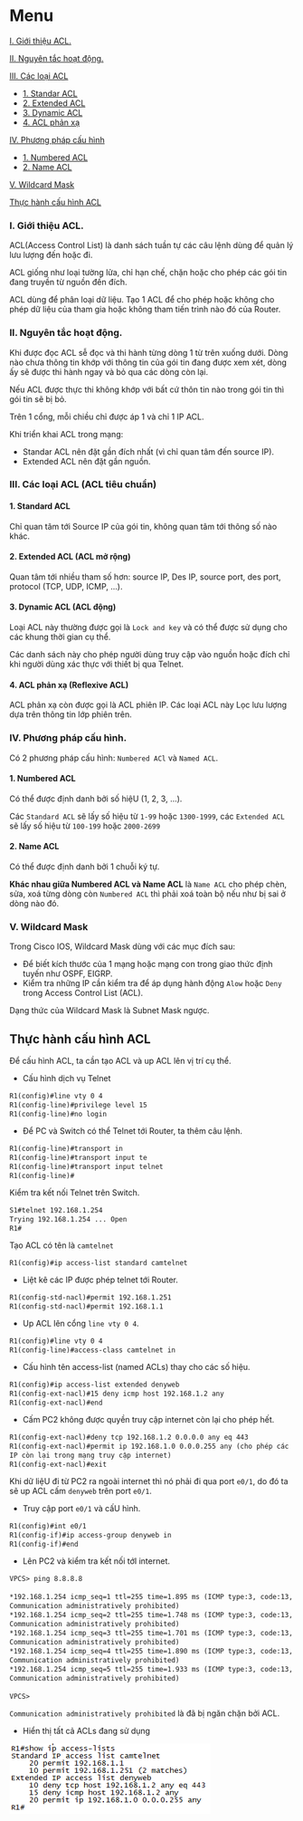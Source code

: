 # Menu
[I. Giới thiệu ACL.](#gioi_thieu)

[II. Nguyên tắc hoạt động.](#nguyen_tac)

[III. Các loại ACL](#cac_loai_acl)
- [1. Standar ACL](#standard_acl)
- [2. Extended ACL](#extended_acl)
- [3. Dynamic ACL](#dynamic_acl)
- [4. ACL phản xạ](#acl_phan_xa)

[IV. Phương pháp cấu hình](#phuong_phap_cau_hinh)
- [1. Numbered ACL](#numbered_acl)
- [2. Name ACL](#name_acl)

[V. Wildcard Mask](#wildcard_mask)

[Thực hành cấu hình ACL](#cau_hinh_acl)

<a name="gioi_thieu"></a>
### I. Giới thiệu ACL.
ACL(Access Control List) là danh sách tuần tự các câu lệnh dùng để quản lý lưu lượng đến hoặc đi.

ACL giống như loại tường lửa, chỉ hạn chế, chặn hoặc cho phép các gói tin đang truyền từ nguồn đến đích.

ACL dùng để phân loại dữ liệu. Tạo 1 ACL để cho phép hoặc không cho phép dữ liệu của tham gia hoặc không tham tiến trình nào đó của Router.

<a name="nguyen_tac"></a>
### II. Nguyên tắc hoạt động.
Khi được đọc ACL sễ đọc và thi hành từng dòng 1 từ trên xuống dưới. Dòng nào chưa thông tin khớp với thông tin của gói tin đang được xem xét, dòng ấy sẽ được thi hành ngay và bỏ qua các dòng còn lại.

Nếu ACL được thực thi không khớp với bất cứ thôn tin nào trong gói tin thì gói tin sẽ bị bỏ.

Trên 1 cổng, mỗi chiều chỉ được áp 1 và chỉ 1 IP ACL.

Khi triển khai ACL trong mạng:
- Standar ACL nên đặt gần đích nhất (vì chỉ quan tâm đến source IP).
- Extended ACL nên đặt gần nguồn.

<a name="cac_loai_acl"></a>
### III. Các loại ACL (ACL tiêu chuẩn)

<a name="standard_acl"></a>
#### 1. Standard ACL
Chỉ quan tâm tới Source IP của gói tin, không quan tâm tới thông số nào khác.

<a name="extended_acl"></a>
#### 2. Extended ACL (ACL mở rộng)
Quan tâm tới nhiều tham số hơn: source IP, Des IP, source port, des port, protocol (TCP, UDP, ICMP, ...).

<a name="dynamic_acl"></a>
#### 3. Dynamic ACL (ACL động)
Loại ACL này thường được gọi là `Lock and key` và có thể được sử dụng cho các khung thời gian cụ thể.

Các danh sách này cho phép người dùng truy cập vào nguồn hoặc đích chỉ khi người dùng xác thực với thiết bị qua Telnet.

<a name="acl_phan_xa"></a>
#### 4. ACL phản xạ (Reflexive ACL)
ACL phản xạ còn được gọi là ACL phiên IP. Các loại ACL này Lọc lưu lượng dựa trên thông tin lớp phiên trên.

<a name="phuong_phap_cau_hinh"></a>
### IV. Phương pháp cấu hình.
Có 2 phương pháp cấu hình: `Numbered ACl` và `Named ACL`.

<a name="numbered_acl"></a>
#### 1. Numbered ACL
Có thể được định danh bởi số hiệU (1, 2, 3, ...).

Các `Standard ACL` sẽ lấy số hiệu từ `1-99` hoặc `1300-1999`, các `Extended ACL` sẽ lấy số hiệu từ `100-199` hoặc `2000-2699`

<a name="name_acl"></a>
#### 2. Name ACL
Có thể được định danh bởi 1 chuỗi ký tự.

**Khác nhau giữa Numbered ACL và Name ACL** là `Name ACL` cho phép chèn, sửa, xoá từng dòng còn `Numbered ACL` thì phải xoá toàn bộ nếu như bị sai ở dòng nào đó.

<a name="wildcard_mask"></a>
### V. Wildcard Mask
Trong Cisco IOS, Wildcard Mask dùng với các mục đích sau:
- Để biết kích thước của 1 mạng hoặc mạng con trong giao thức định tuyến như OSPF, EIGRP. 
- Kiểm tra những IP cần kiểm tra để áp dụng hành động `Alow` hoặc `Deny` trong Access Control List (ACL).

Dạng thức của Wildcard Mask là Subnet Mask ngược.

<a name="cau_hinh_acl"></a>
## Thực hành cấu hình ACL
Để cấu hình ACL, ta cần tạo ACL và up ACL lên vị trí cụ thể.

- Cấu hình dịch vụ Telnet 
```
R1(config)#line vty 0 4
R1(config-line)#privilege level 15
R1(config-line)#no login
```

- Để PC và Switch có thể Telnet tới Router, ta thêm câu lệnh.
```
R1(config-line)#transport in
R1(config-line)#transport input te
R1(config-line)#transport input telnet 
R1(config-line)#
```

Kiểm tra kết nối Telnet trên Switch.
```
S1#telnet 192.168.1.254
Trying 192.168.1.254 ... Open
R1#
```

Tạo ACL có tên là `camtelnet`
```
R1(config)#ip access-list standard camtelnet
```

- Liệt kê các IP được phép telnet tới Router.
```
R1(config-std-nacl)#permit 192.168.1.251
R1(config-std-nacl)#permit 192.168.1.1
```

- Up ACL lên cổng `line vty 0 4`.
```
R1(config)#line vty 0 4
R1(config-line)#access-class camtelnet in
```

- Cấu hình tên access-list (named ACLs) thay cho các số hiệu.
```
R1(config)#ip access-list extended denyweb
R1(config-ext-nacl)#15 deny icmp host 192.168.1.2 any
R1(config-ext-nacl)#end
```

- Cấm PC2 không được quyền truy cập internet còn lại cho phép hết.
```
R1(config-ext-nacl)#deny tcp 192.168.1.2 0.0.0.0 any eq 443
R1(config-ext-nacl)#permit ip 192.168.1.0 0.0.0.255 any (cho phép các IP còn lại trong mạng truy cập internet)
R1(config-ext-nacl)#exit
```

Khi dữ liệU đi từ PC2 ra ngoài internet thì nó phải đi qua port `e0/1`, do đó ta sẽ up ACL cấm `denyweb` trên port `e0/1`.

- Truy cập port `e0/1` và cấU hình.
```
R1(config)#int e0/1
R1(config-if)#ip access-group denyweb in
R1(config-if)#end
```

- Lên PC2 và kiểm tra kết nối tớI internet.
```
VPCS> ping 8.8.8.8

*192.168.1.254 icmp_seq=1 ttl=255 time=1.895 ms (ICMP type:3, code:13, Communication administratively prohibited)
*192.168.1.254 icmp_seq=2 ttl=255 time=1.748 ms (ICMP type:3, code:13, Communication administratively prohibited)
*192.168.1.254 icmp_seq=3 ttl=255 time=1.701 ms (ICMP type:3, code:13, Communication administratively prohibited)
*192.168.1.254 icmp_seq=4 ttl=255 time=1.890 ms (ICMP type:3, code:13, Communication administratively prohibited)
*192.168.1.254 icmp_seq=5 ttl=255 time=1.933 ms (ICMP type:3, code:13, Communication administratively prohibited)

VPCS> 
```

`Communication administratively prohibited` là đã bị ngăn chặn bởi ACL.

- Hiển thị tất cả ACLs đang sử dụng

![kiem_tra](Pictures/ACL/kiem_tra.png)






















